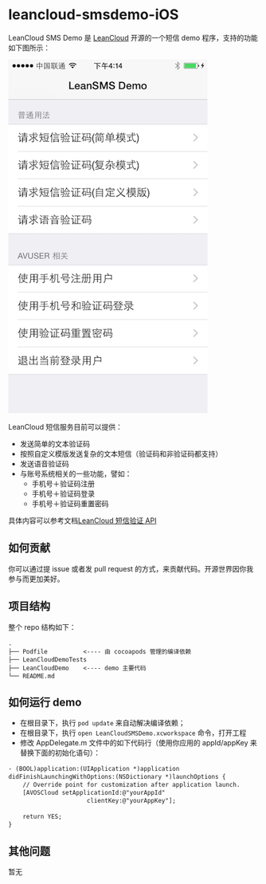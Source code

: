 # leancloud-smsdemo-iOS

LeanCloud SMS Demo 是 [LeanCloud](https://leancloud.cn) 开源的一个短信 demo 程序，支持的功能如下图所示：

![image](images/Screen.png)

LeanCloud 短信服务目前可以提供：

* 发送简单的文本验证码
* 按照自定义模版发送复杂的文本短信（验证码和非验证码都支持）
* 发送语音验证码
* 与账号系统相关的一些功能，譬如：
  * 手机号＋验证码注册
  * 手机号＋验证码登录
  * 手机号＋验证码重置密码

具体内容可以参考文档[LeanCloud 短信验证 API](https://leancloud.cn/docs/rest_sms_api.html)

## 如何贡献
你可以通过提 issue 或者发 pull request 的方式，来贡献代码。开源世界因你我参与而更加美好。

## 项目结构
整个 repo 结构如下：

```
.
├── Podfile          <---- 由 cocoapods 管理的编译依赖
├── LeanCloudDemoTests
├── LeanCloudDemo    <---- demo 主要代码
└── README.md
```

## 如何运行 demo

* 在根目录下，执行 `pod update` 来自动解决编译依赖；
* 在根目录下，执行 `open LeanCloudSMSDemo.xcworkspace` 命令，打开工程
* 修改 AppDelegate.m 文件中的如下代码行（使用你应用的 appId/appKey 来替换下面的初始化语句）：

```
- (BOOL)application:(UIApplication *)application didFinishLaunchingWithOptions:(NSDictionary *)launchOptions {
    // Override point for customization after application launch.
    [AVOSCloud setApplicationId:@"yourAppId"
                      clientKey:@"yourAppKey"];

    return YES;
}
```

## 其他问题
暂无

